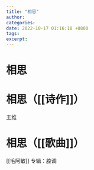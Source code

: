 ```yaml
---
title: "相思"
author: 
categories: 
date: 2022-10-17 01:16:18 +0800
tags: 
excerpt: 
---
```




# 相思



# 相思（[[诗作]]）

王维


# 相思（[[歌曲]]）

[[毛阿敏]]
专辑：腔调








